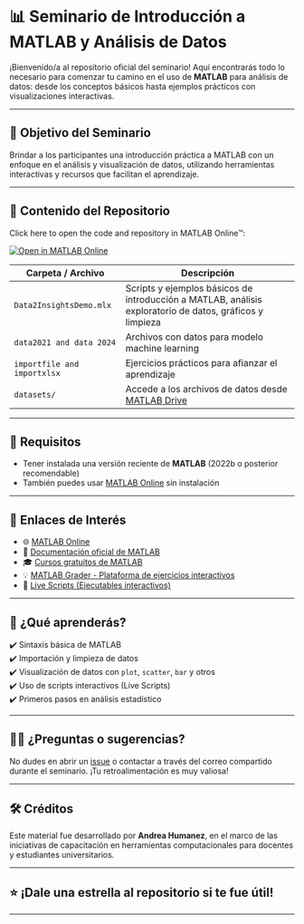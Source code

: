 # 📊 Seminario de Introducción a MATLAB y Análisis de Datos

¡Bienvenido/a al repositorio oficial del seminario! Aquí encontrarás todo lo necesario para comenzar tu camino en el uso de **MATLAB** para análisis de datos: desde los conceptos básicos hasta ejemplos prácticos con visualizaciones interactivas.

---

## 🎯 Objetivo del Seminario

Brindar a los participantes una introducción práctica a MATLAB con un enfoque en el análisis y visualización de datos, utilizando herramientas interactivas y recursos que facilitan el aprendizaje.

---

## 📁 Contenido del Repositorio

Click here to open the code and repository in MATLAB Online&trade;:

[![Open in MATLAB Online](https://www.mathworks.com/images/responsive/global/open-in-matlab-online.svg)](https://matlab.mathworks.com/open/github/v1?repo=AHumanez/intro2MATLAB25&file=/Data2insightsDemo.mlx)


| Carpeta / Archivo | Descripción |
|-------------------|-------------|
| `Data2InsightsDemo.mlx`      | Scripts y ejemplos básicos de introducción a MATLAB, análisis exploratorio de datos, gráficos y limpieza |
| `data2021 and data 2024`     | Archivos con datos para modelo machine learning |
| `importfile and importxlsx`  | Ejercicios prácticos para afianzar el aprendizaje |
| `datasets/`                  | Accede a los archivos de datos desde [MATLAB Drive](https://drive.mathworks.com/sharing/7696f7ac-c807-4055-a213-15fb37235296)    |

---

## 📌 Requisitos

- Tener instalada una versión reciente de **MATLAB** (2022b o posterior recomendable)
- También puedes usar [MATLAB Online](https://matlab.mathworks.com/) sin instalación
---

## 🔗 Enlaces de Interés

- 🌐 [MATLAB Online](https://matlab.mathworks.com/)
- 📘 [Documentación oficial de MATLAB](https://www.mathworks.com/help/matlab/)
- 🎓 [Cursos gratuitos de MATLAB](https://matlabacademy.mathworks.com/)
- 💡 [MATLAB Grader - Plataforma de ejercicios interactivos](https://grader.mathworks.com/)
- 🧰 [Live Scripts (Ejecutables interactivos)](https://www.mathworks.com/help/matlab/matlab_prog/create-live-scripts.html)

---

## 🧪 ¿Qué aprenderás?

✔️ Sintaxis básica de MATLAB  
✔️ Importación y limpieza de datos  
✔️ Visualización de datos con `plot`, `scatter`, `bar` y otros  
✔️ Uso de scripts interactivos (Live Scripts)  
✔️ Primeros pasos en análisis estadístico  

---

## 🙋‍♀️ ¿Preguntas o sugerencias?

No dudes en abrir un [issue](https://github.com/AHumanez/intro2MATLAB/issues) o contactar a través del correo compartido durante el seminario. ¡Tu retroalimentación es muy valiosa!

---

## 🛠️ Créditos

Este material fue desarrollado por **Andrea Humanez**, en el marco de las iniciativas de capacitación en herramientas computacionales para docentes y estudiantes universitarios.

---

## ⭐ ¡Dale una estrella al repositorio si te fue útil!

---


